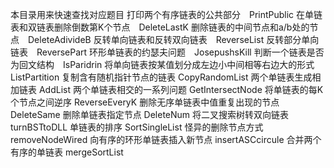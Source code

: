 本目录用来快速查找对应题目
打印两个有序链表的公共部分　PrintPublic
在单链表和双链表删除倒数第K个节点　DeleteLastK
删除链表的中间节点和a/b处的节点　DeleteAdivideB
反转单向链表和反转双向链表　ReverseList
反转部分单向链表　ReversePart
环形单链表的约瑟夫问题　JosepushsKill
判断一个链表是否为回文结构　IsParidrin
将单向链表按某值划分成左边小中间相等右边大的形式 ListPartition
复制含有随机指针节点的链表 CopyRandomList
两个单链表生成相加链表 AddList
两个单链表相交的一系列问题 GetIntersectNode
将单链表的每K个节点之间逆序 ReverseEveryK
删除无序单链表中值重复出现的节点 DeleteSame
删除单链表指定节点 DeleteNum
将二叉搜索树转双向链表 turnBSTtoDLL
单链表的排序 SortSingleList
怪异的删除节点方式 removeNodeWired
向有序的环形单链表插入新节点 insertASCcircule
合并两个有序的单链表  mergeSortList